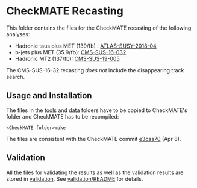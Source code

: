 # CheckMATE Recasting

This folder contains the files for the CheckMATE recasting of the following analyses:

 * Hadronic taus plus MET (139/fb) : [ATLAS-SUSY-2018-04](https://atlas.web.cern.ch/Atlas/GROUPS/PHYSICS/PAPERS/SUSY-2018-04/)
 * b-jets plus MET (35.9/fb): [CMS-SUS-16-032](http://cms-results.web.cern.ch/cms-results/public-results/publications/SUS-16-032/index.html)
 * Hadronic MT2 (137/fb): [CMS-SUS-19-005](http://cms-results.web.cern.ch/cms-results/public-results/publications/SUS-19-005/index.html)

The CMS-SUS-16-32 recasting *does not* include the disappearing track search.

## Usage and Installation ##

The files in the [tools](./tools) and [data](./data) folders have to be copied to CheckMATE's folder
and CheckMATE has to be recompiled:

```
<CheckMATE folder>make
```

The files are consistent with the CheckMATE commit [e3caa70](https://github.com/CheckMATE2/checkmate2/commit/e3caa7051b741c85213ab879be33741a5c06ea2e) (Apr 8).



## Validation ##

All the files for validating the results as well as the validation results are stored in [validation](./validation).
See [validation/README](./validation/README.md) for details.

